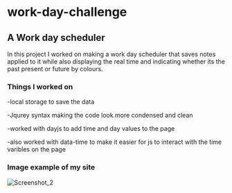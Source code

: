 # work-day-challenge

## A Work day scheduler 

In this project I worked on making a work day scheduler that saves notes applied to it while also displaying the real time and indicating whether its the past present or future by colours.

### Things I worked on
-local storage to save the data 

-Jqurey syntax making the code look more condensed and clean

-worked with dayjs to add time and day values to the page

-also worked with data-time to make it easier for js to interact with the time varibles on the page

### Image example of my site
![Screenshot_2](https://user-images.githubusercontent.com/126214677/230535868-c7974cfa-c8c8-4b75-a443-3481fba71aaa.png)
